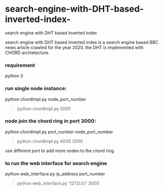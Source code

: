 # search-engine-with-DHT-based-inverted-index-
search engine with DHT based inverted index

search engine with DHT based inverted index is a search engine based BBC news article crawled for the year 2020. the DHT 
is implemented with CHORD archietecture. 

### requirement
python 3

### run single node instance:
python chordImpl.py node_port_number 
> python chordImpl.py 3000 

### node join the chord ring in port 3000:
python chordImpl.py port_number node_port_number 
> python chordImpl.py 4000 3000 

use different port to add more nodes to the chord ring

### to run the web interface for search engine 
python web_interface.py ip_address port_number 
> python web_interface.py '127.0.0.1' 3000 
